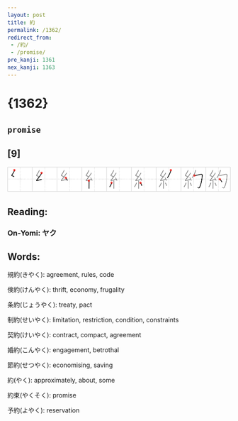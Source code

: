 ```yaml
---
layout: post
title: 約
permalink: /1362/
redirect_from:
 - /約/
 - /promise/
pre_kanji: 1361
nex_kanji: 1363
---
```


# {1362}

## `promise`

## [9]

<div class="stroke"><img src="../images/E7B484.png" /></div>

## Reading:

### On-Yomi: ヤク

## Words:

規約(きやく): agreement, rules, code

倹約(けんやく): thrift, economy, frugality

条約(じょうやく): treaty, pact

制約(せいやく): limitation, restriction, condition, constraints

契約(けいやく): contract, compact, agreement

婚約(こんやく): engagement, betrothal

節約(せつやく): economising, saving

約(やく): approximately, about, some

約束(やくそく): promise

予約(よやく): reservation
